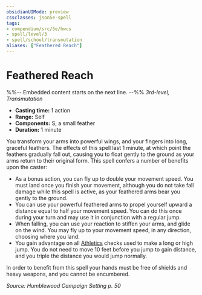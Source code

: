 ```yaml
---
obsidianUIMode: preview
cssclasses: json5e-spell
tags:
- compendium/src/5e/hwcs
- spell/level/3
- spell/school/transmutation
aliases: ["Feathered Reach"]
---
```

# Feathered Reach
%%-- Embedded content starts on the next line. --%%
*3rd-level, Transmutation*  

- **Casting time:** 1 action
- **Range:** Self
- **Components:** S, a small feather
- **Duration:** 1 minute

You transform your arms into powerful wings, and your fingers into long, graceful feathers. The effects of this spell last 1 minute, at which point the feathers gradually fall out, causing you to float gently to the ground as your arms return to their original form. This spell confers a number of benefits upon the caster:

- As a bonus action, you can fly up to double your movement speed. You must land once you finish your movement, although you do not take fall damage while this spell is active, as your feathered arms bear you gently to the ground.  
- You can use your powerful feathered arms to propel yourself upward a distance equal to half your movement speed. You can do this once during your turn and may use it in conjunction with a regular jump.  
- When falling, you can use your reaction to stiffen your arms, and glide on the wind. You may fly up to your movement speed, in any direction, choosing where you land.  
- You gain advantage on all [Athletics](Mechanics/Rules/skills.md#Athletics) checks used to make a long or high jump. You do not need to move 10 feet before you jump to gain distance, and you triple the distance you would jump normally.  

In order to benefit from this spell your hands must be free of shields and heavy weapons, and you cannot be encumbered.

*Source: Humblewood Campaign Setting p. 50*